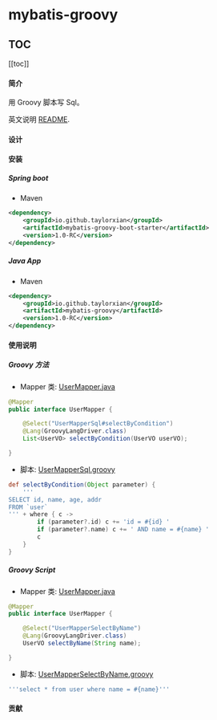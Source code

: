 # mybatis-groovy

## TOC

[[toc]]

#### 简介

用 Groovy 脚本写 Sql。

英文说明 [README](https://github.com/TaylorXian/mybatis-groovy/blob/master/README.md).

#### 设计


#### 安装


##### Spring boot
- Maven
```xml
<dependency>
    <groupId>io.github.taylorxian</groupId>
    <artifactId>mybatis-groovy-boot-starter</artifactId>
    <version>1.0-RC</version>
</dependency>
```
##### Java App
- Maven
```xml
<dependency>
    <groupId>io.github.taylorxian</groupId>
    <artifactId>mybatis-groovy</artifactId>
    <version>1.0-RC</version>
</dependency>
```

#### 使用说明

##### Groovy 方法

- Mapper 类: [UserMapper.java](https://github.com/TaylorXian/mybatis-groovy/blob/master/mybatis-groovy-parent/spring-boot-demo/src/main/java/org/harmony/toddler/mybatis/spring/demo/mapper/UserMapper.java)
```java
@Mapper
public interface UserMapper {

    @Select("UserMapperSql#selectByCondition")
    @Lang(GroovyLangDriver.class)
    List<UserVO> selectByCondition(UserVO userVO);

}
```
- 脚本: [UserMapperSql.groovy](https://github.com/TaylorXian/mybatis-groovy/blob/master/mybatis-groovy-parent/spring-boot-demo/sql/UserMapperSql.groovy)
```groovy
def selectByCondition(Object parameter) {
    '''
SELECT id, name, age, addr
FROM `user`
''' + where { c ->
        if (parameter?.id) c += 'id = #{id} '
        if (parameter?.name) c += ' AND name = #{name} '
        c
    }
}
```

##### Groovy Script

- Mapper 类: [UserMapper.java](https://github.com/TaylorXian/mybatis-groovy/blob/master/mybatis-groovy-parent/spring-boot-demo/src/main/java/org/harmony/toddler/mybatis/spring/demo/mapper/UserMapper.java)
```java
@Mapper
public interface UserMapper {

    @Select("UserMapperSelectByName")
    @Lang(GroovyLangDriver.class)
    UserVO selectByName(String name);

}
```
- 脚本: [UserMapperSelectByName.groovy](https://github.com/TaylorXian/mybatis-groovy/blob/master/mybatis-groovy-parent/spring-boot-demo/sql/UserMapperSelectByName.groovy)
```groovy
'''select * from user where name = #{name}'''
```

#### 贡献


